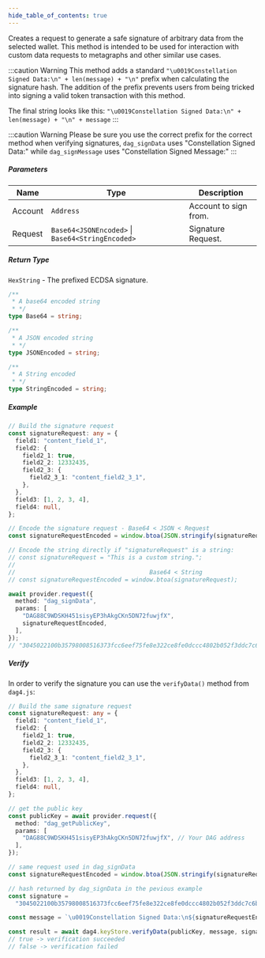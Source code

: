 ```yaml
---
hide_table_of_contents: true
---
```


<head>
  <meta
    name="description"
    content="Calculates a constellation signature of the given signature request from the selected account."
  />
</head>

<intro-end />

Creates a request to generate a safe signature of arbitrary data from the selected wallet. This method is intended to be used for interaction with custom data requests to metagraphs and other similar use cases. 

:::caution Warning
This method adds a standard `"\u0019Constellation Signed Data:\n" + len(message) + "\n"` prefix when calculating the signature hash. The addition of the prefix prevents users from being tricked into signing a valid token transaction with this method. 

The final string looks like this: `"\u0019Constellation Signed Data:\n" + len(message) + "\n" + message`
:::

:::caution Warning
Please be sure you use the correct prefix for the correct method when verifying signatures, `dag_signData` uses "Constellation Signed Data:" while `dag_signMessage` uses "Constellation Signed Message:"
:::

##### Parameters

| Name    | Type                                             | Description           |
| ------- | ------------------------------------------------ | --------------------- |
| Account | `Address`                                        | Account to sign from. |
| Request | `Base64<JSONEncoded>` \| `Base64<StringEncoded>` | Signature Request.    |

##### Return Type

`HexString` - The prefixed ECDSA signature.

```typescript title="Base64"
/**
 * A base64 encoded string
 * */
type Base64 = string;
```

```typescript title="JSONEncoded"
/**
 * A JSON encoded string
 * */
type JSONEncoded = string;
```

```typescript title="StringEncoded"
/**
 * A String encoded
 * */
type StringEncoded = string;
```

##### Example

```typescript title="TypeScript"
// Build the signature request
const signatureRequest: any = {
  field1: "content_field_1",
  field2: {
    field2_1: true,
    field2_2: 12332435,
    field2_3: {
      field2_3_1: "content_field2_3_1",
    },
  },
  field3: [1, 2, 3, 4],
  field4: null,
};

// Encode the signature request - Base64 < JSON < Request
const signatureRequestEncoded = window.btoa(JSON.stringify(signatureRequest));

// Encode the string directly if "signatureRequest" is a string:
// const signatureRequest = "This is a custom string.";
//
//                                      Base64 < String
// const signatureRequestEncoded = window.btoa(signatureRequest);

await provider.request({
  method: "dag_signData",
  params: [
    "DAG88C9WDSKH451sisyEP3hAkgCKn5DN72fuwjfX",
    signatureRequestEncoded,
  ],
});
// "3045022100b35798008516373fcc6eef75fe8e322ce8fe0dccc4802b052f3ddc7c6b5dc2900220154cac1e4f3e7d9a64f4ed9d2a518221b273fe782f037a5842725054f1c62280"
```

##### Verify

In order to verify the signature you can use the `verifyData()` method from `dag4.js`:

```typescript title="TypeScript"
// Build the same signature request
const signatureRequest: any = {
  field1: "content_field_1",
  field2: {
    field2_1: true,
    field2_2: 12332435,
    field2_3: {
      field2_3_1: "content_field2_3_1",
    },
  },
  field3: [1, 2, 3, 4],
  field4: null,
};

// get the public key
const publicKey = await provider.request({
  method: "dag_getPublicKey",
  params: [
    "DAG88C9WDSKH451sisyEP3hAkgCKn5DN72fuwjfX", // Your DAG address
  ],
});

// same request used in dag_signData
const signatureRequestEncoded = window.btoa(JSON.stringify(signatureRequest));

// hash returned by dag_signData in the pevious example
const signature =
  "3045022100b35798008516373fcc6eef75fe8e322ce8fe0dccc4802b052f3ddc7c6b5dc2900220154cac1e4f3e7d9a64f4ed9d2a518221b273fe782f037a5842725054f1c62280";

const message = `\u0019Constellation Signed Data:\n${signatureRequestEncoded.length}\n${signatureRequestEncoded}`;

const result = await dag4.keyStore.verifyData(publicKey, message, signature);
// true -> verification succeeded
// false -> verification failed
```
